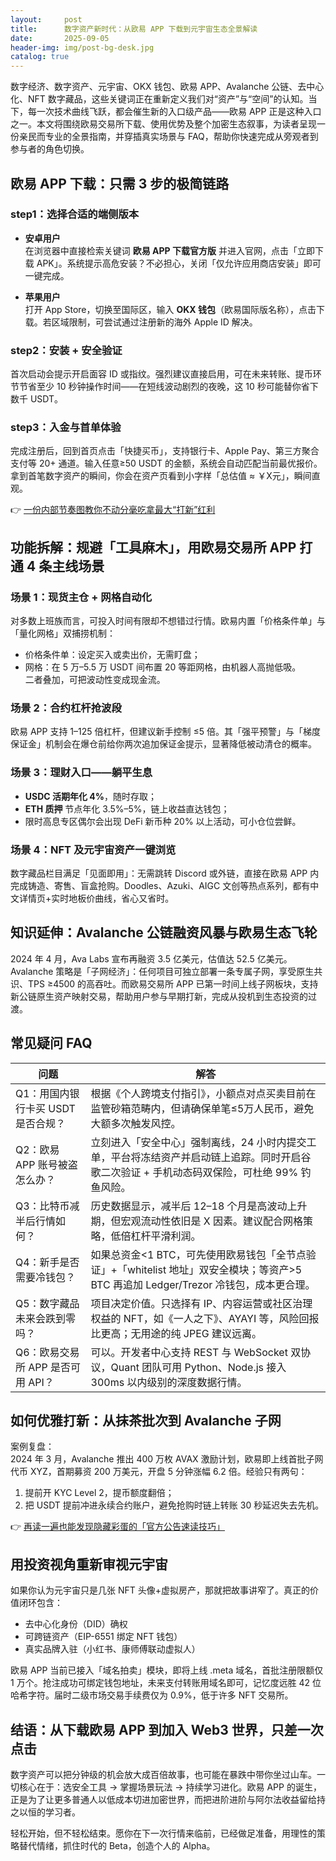 ```yaml
---
layout:     post
title:      数字资产新时代：从欧易 APP 下载到元宇宙生态全景解读
date:       2025-09-05
header-img: img/post-bg-desk.jpg
catalog: true
---
```


数字经济、数字资产、元宇宙、OKX 钱包、欧易 APP、Avalanche 公链、去中心化、NFT 数字藏品，这些关键词正在重新定义我们对“资产”与“空间”的认知。当下，每一次技术曲线飞跃，都会催生新的入口级产品——欧易 APP 正是这种入口之一。本文将围绕欧易交易所下载、使用优势及整个加密生态叙事，为读者呈现一份亲民而专业的全景指南，并穿插真实场景与 FAQ，帮助你快速完成从旁观者到参与者的角色切换。

## 欧易 APP 下载：只需 3 步的极简链路
### step1：选择合适的端侧版本
- **安卓用户**  
  在浏览器中直接检索关键词 **欧易 APP 下载官方版** 并进入官网，点击「立即下载 APK」。系统提示高危安装？不必担心，关闭「仅允许应用商店安装」即可一键完成。

- **苹果用户**  
  打开 App Store，切换至国际区，输入 **OKX 钱包**（欧易国际版名称），点击下载。若区域限制，可尝试通过注册新的海外 Apple ID 解决。

### step2：安装 + 安全验证  
首次启动会提示开启面容 ID 或指纹。强烈建议直接启用，可在未来转账、提币环节节省至少 10 秒钟操作时间——在短线波动剧烈的夜晚，这 10 秒可能替你省下数千 USDT。

### step3：入金与首单体验  
完成注册后，回到首页点击「快捷买币」，支持银行卡、Apple Pay、第三方聚合支付等 20+ 通道。输入任意≥50 USDT 的金额，系统会自动匹配当前最优报价。拿到首笔数字资产的瞬间，你会在资产页看到小字样「总估值 ≈ ￥X元」，瞬间直观。

👉 [一份内部节奏图教你不动分毫吃拿最大“打新”红利](https://okxdog.com/)

## 功能拆解：规避「工具麻木」，用欧易交易所 APP 打通 4 条主线场景
### 场景 1：现货主仓 + 网格自动化
对多数上班族而言，可投入时间有限却不想错过行情。欧易内置「价格条件单」与「量化网格」双捕捞机制：  
- 价格条件单：设定买入或卖出价，无需盯盘；  
- 网格：在 5 万–5.5 万 USDT 间布置 20 等距网格，由机器人高抛低吸。  
二者叠加，可把波动性变成现金流。

### 场景 2：合约杠杆抢波段
欧易 APP 支持 1–125 倍杠杆，但建议新手控制 ≤5 倍。其「强平预警」与「梯度保证金」机制会在爆仓前给你两次追加保证金提示，显著降低被动清仓的概率。

### 场景 3：理财入口——躺平生息
- **USDC 活期年化 4%**，随时存取；  
- **ETH 质押** 节点年化 3.5%–5%，链上收益直达钱包；  
- 限时高息专区偶尔会出现 DeFi 新币种 20% 以上活动，可小仓位尝鲜。

### 场景 4：NFT 及元宇宙资产一键浏览
数字藏品栏目满足「见面即用」：无需跳转 Discord 或外链，直接在欧易 APP 内完成铸造、寄售、盲盒抢购。Doodles、Azuki、AIGC 文创等热点系列，都有中文详情页+实时地板价曲线，省心又省时。

## 知识延伸：Avalanche 公链融资风暴与欧易生态飞轮
2024 年 4 月，Ava Labs 宣布再融资 3.5 亿美元，估值达 52.5 亿美元。Avalanche 策略是「子网经济」：任何项目可独立部署一条专属子网，享受原生共识、TPS ≥4500 的高吞吐。而欧易交易所 APP 已第一时间上线子网板块，支持新公链原生资产映射交易，帮助用户参与早期打新，完成从投机到生态投资的过渡。

## 常见疑问 FAQ
| 问题 | 解答 |
|---|---|
| Q1：用国内银行卡买 USDT 是否合规？ | 根据《个人跨境支付指引》，小额点对点买卖目前在监管砂箱范畴内，但请确保单笔≤5万人民币，避免大额多次触发风控。 |
| Q2：欧易 APP 账号被盗怎么办？ | 立刻进入「安全中心」强制离线，24 小时内提交工单，平台将冻结资产并启动链上追踪。同时开启谷歌二次验证 + 手机动态码双保险，可杜绝 99% 钓鱼风险。 |
| Q3：比特币减半后行情如何？ | 历史数据显示，减半后 12–18 个月是高波动上升期，但宏观流动性依旧是 X 因素。建议配合网格策略，低倍杠杆平滑利润。 |
| Q4：新手是否需要冷钱包？ | 如果总资金<1 BTC，可先使用欧易钱包「全节点验证」+「whitelist 地址」双安全模块；等资产>5 BTC 再追加 Ledger/Trezor 冷钱包，成本更合理。 |
| Q5：数字藏品未来会跌到零吗？ | 项目决定价值。只选择有 IP、内容运营或社区治理权益的 NFT，如《一人之下》、AYAYI 等，风险回报比更高；无用途的纯 JPEG 建议远离。 |
| Q6：欧易交易所 APP 是否可用 API？ | 可以。开发者中心支持 REST 与 WebSocket 双协议，Quant 团队可用 Python、Node.js 接入 300ms 以内级别的深度数据行情。 |

## 如何优雅打新：从抹茶批次到 Avalanche 子网
案例复盘：  
2024 年 3 月，Avalanche 推出 400 万枚 AVAX 激励计划，欧易即上线首批子网代币 XYZ，首期募资 200 万美元，开盘 5 分钟涨幅 6.2 倍。经验只有两句：  
1. 提前开 KYC Level 2，提币额度翻倍；  
2. 把 USDT 提前冲进永续合约账户，避免抢购时链上转账 30 秒延迟失去先机。

👉 [再读一遍也能发现隐藏彩蛋的「官方公告速读技巧」](https://okxdog.com/)

## 用投资视角重新审视元宇宙
如果你认为元宇宙只是几张 NFT 头像+虚拟房产，那就把故事讲窄了。真正的价值闭环包含：  
- 去中心化身份（DID）确权  
- 可跨链资产（EIP-6551 绑定 NFT 钱包）  
- 真实品牌入驻（小红书、康师傅联动虚拟人）  

欧易 APP 当前已接入「域名拍卖」模块，即将上线 .meta 域名，首批注册限额仅 1 万个。抢注成功可绑定钱包地址，未来支付转账用域名即可，记忆度远胜 42 位哈希字符。届时二级市场交易手续费仅为 0.9%，低于许多 NFT 交易所。

## 结语：从下载欧易 APP 到加入 Web3 世界，只差一次点击
数字资产可以把分钟级的机会放大成百倍故事，也可能在暴跌中带你坐过山车。一切核心在于：选安全工具 → 掌握场景玩法 → 持续学习进化。欧易 APP 的诞生，正是为了让更多普通人以低成本切进加密世界，而把进阶进阶与阿尔法收益留给持之以恒的学习者。

轻松开始，但不轻松结束。愿你在下一次行情来临前，已经做足准备，用理性的策略替代情绪，抓住时代的 Beta，创造个人的 Alpha。
